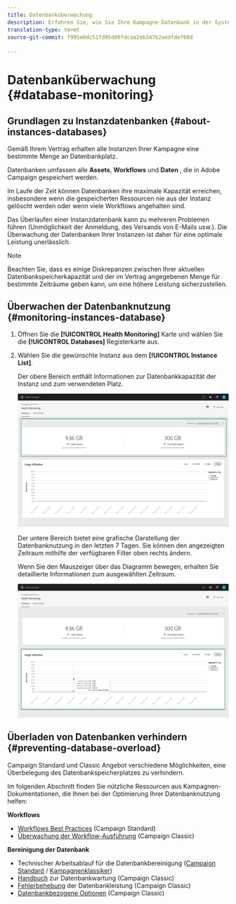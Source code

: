 ```yaml
---
title: Datenbanküberwachung
description: Erfahren Sie, wie Sie Ihre Kampagne-Datenbank in der Systemsteuerung überwachen.
translation-type: tm+mt
source-git-commit: f995e0dc51fd95d00fdcaa2eb347b2aedfdef60d

---
```



# Datenbanküberwachung {#database-monitoring}

## Grundlagen zu Instanzdatenbanken {#about-instances-databases}

Gemäß Ihrem Vertrag erhalten alle Instanzen Ihrer Kampagne eine bestimmte Menge an Datenbankplatz.

Datenbanken umfassen alle **Assets**, **Workflows** und **Daten** , die in Adobe Campaign gespeichert werden.

Im Laufe der Zeit können Datenbanken ihre maximale Kapazität erreichen, insbesondere wenn die gespeicherten Ressourcen nie aus der Instanz gelöscht werden oder wenn viele Workflows angehalten sind.

Das Überlaufen einer Instanzdatenbank kann zu mehreren Problemen führen (Unmöglichkeit der Anmeldung, des Versands von E-Mails usw.). Die Überwachung der Datenbanken Ihrer Instanzen ist daher für eine optimale Leistung unerlässlich.

>[!NOTE]
>
>Beachten Sie, dass es einige Diskrepanzen zwischen Ihrer aktuellen Datenbankspeicherkapazität und der im Vertrag angegebenen Menge für bestimmte Zeiträume geben kann, um eine höhere Leistung sicherzustellen.

## Überwachen der Datenbanknutzung {#monitoring-instances-database}

1. Öffnen Sie die **[!UICONTROL Health Monitoring]** Karte und wählen Sie die **[!UICONTROL Databases]** Registerkarte aus.

1. Wählen Sie die gewünschte Instanz aus dem **[!UICONTROL Instance List]**.

   Der obere Bereich enthält Informationen zur Datenbankkapazität der Instanz und zum verwendeten Platz.

   ![](assets/databases_dashboard.png)

   Der untere Bereich bietet eine grafische Darstellung der Datenbanknutzung in den letzten 7 Tagen. Sie können den angezeigten Zeitraum mithilfe der verfügbaren Filter oben rechts ändern.

   Wenn Sie den Mauszeiger über das Diagramm bewegen, erhalten Sie detaillierte Informationen zum ausgewählten Zeitraum.

   ![](assets/databases_dashboard_detail.png)

## Überladen von Datenbanken verhindern {#preventing-database-overload}

Campaign Standard und Classic Angebot verschiedene Möglichkeiten, eine Überbelegung des Datenbankspeicherplatzes zu verhindern.

Im folgenden Abschnitt finden Sie nützliche Ressourcen aus Kampagnen-Dokumentationen, die Ihnen bei der Optimierung Ihrer Datenbanknutzung helfen:

**Workflows**

* [Workflows Best Practices](https://docs.adobe.com/content/help/en/campaign-standard/using/managing-processes-and-data/workflow-general-operation/best-practices-workflows.html) (Campaign Standard)
* [Überwachung der Workflow-Ausführung](https://docs.adobe.com/help/en/campaign-classic/using/automating-with-workflows/monitoring-workflows/monitoring-workflow-execution.html) (Campaign Classic)

**Bereinigung der Datenbank**

* Technischer Arbeitsablauf für die Datenbankbereinigung ([Campaign Standard](https://docs.adobe.com/help/en/campaign-standard/using/administrating/application-settings/technical-workflowshtml#list-of-technical-workflows) / [Kampagnenklassiker](https://docs.adobe.com/help/en/campaign-classic/using/monitoring-campaign-classic/data-processing/database-cleanup-workflow.html))
* [Handbuch](https://docs.adobe.com/content/help/en/campaign-classic/using/monitoring-campaign-classic/database-maintenance/recommendations.html) zur Datenbankwartung (Campaign Classic)
* [Fehlerbehebung](https://docs.adobe.com/content/help/en/campaign-classic/using/monitoring-campaign-classic/troubleshooting/database-performances.html) der Datenbankleistung (Campaign Classic)
* [Datenbankbezogene Optionen](https://docs.adobe.com/help/en/campaign-classic/using/installing-campaign-classic/appendices/configuring-campaign-options.html#database) (Campaign Classic)
